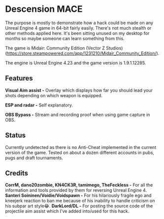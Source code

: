 
# Descension MACE
The purpose is mostly to demonstrate how a hack could be made on any Unreal Engine 4 game in 64-bit fairly easily. There's not much stealth or other methods applied here. It's been sitting unused on my desktop for months so maybe someone can learn something from this.

The game is Midair: Community Edition (Vector Z Studios) (https://store.steampowered.com/app/1231210/Midair_Community_Edition/).

The engine is Unreal Engine 4.23 and the game version is 1.9.1.12285.

## Features
**Visual Aim assist -** Overlay which displays how far you should lead your shots depending on which weapon is equipped.

**ESP and radar -**  Self explanatory.

**OBS Bypass -** Stream and recording proof when using game capture in OBS.

## Status
Currently undetected as there is no Anti-Cheat implemented in the current version of the game. Tested on about a dozen different accounts in pubs, pugs and draft tournaments.

## Credits
**CorrM, dano20zombie, KN4CK3R, tamimego, TheFeckless -** For all the information and tools provided by them for reversing Unreal Engine 4.
**Santeri Soininen/Voidie/Voidspawn -** For his hilariously fragile ego and kneejerk reaction to ban me because of his inability to handle criticism on his subpar art style😂.
**DarkLord/DL -** For posting the source code of the projectile aim assist which I've added into/used for this hack.